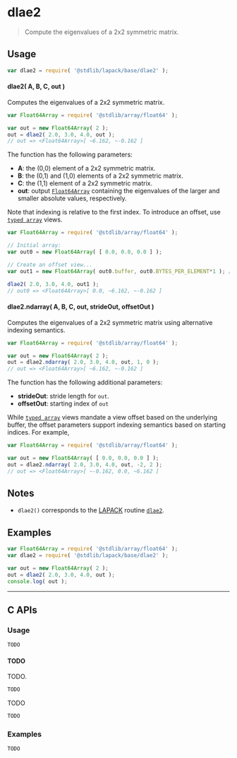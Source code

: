 <!--

@license Apache-2.0

Copyright (c) 2024 The Stdlib Authors.

Licensed under the Apache License, Version 2.0 (the "License");
you may not use this file except in compliance with the License.
You may obtain a copy of the License at

   http://www.apache.org/licenses/LICENSE-2.0

Unless required by applicable law or agreed to in writing, software
distributed under the License is distributed on an "AS IS" BASIS,
WITHOUT WARRANTIES OR CONDITIONS OF ANY KIND, either express or implied.
See the License for the specific language governing permissions and
limitations under the License.

-->

# dlae2

> Compute the eigenvalues of a 2x2 symmetric matrix.

<section class = "usage">

## Usage

```javascript
var dlae2 = require( '@stdlib/lapack/base/dlae2' );
```

#### dlae2( A, B, C, out )

Computes the eigenvalues of a 2x2 symmetric matrix.

```javascript
var Float64Array = require( '@stdlib/array/float64' );

var out = new Float64Array( 2 );
out = dlae2( 2.0, 3.0, 4.0, out );
// out => <Float64Array>[ ~6.162, ~-0.162 ]
```

The function has the following parameters:

-   **A**: the (0,0) element of a 2x2 symmetric matrix.
-   **B**: the (0,1) and (1,0) elements of a 2x2 symmetric matrix.
-   **C**: the (1,1) element of a 2x2 symmetric matrix.
-   **out**: output [`Float64Array`][mdn-float64array] containing the eigenvalues of the larger and smaller absolute values, respectively.

Note that indexing is relative to the first index. To introduce an offset, use [`typed array`][mdn-typed-array] views.

<!-- eslint-disable stdlib/capitalized-comments -->

```javascript
var Float64Array = require( '@stdlib/array/float64' );

// Initial array:
var out0 = new Float64Array( [ 0.0, 0.0, 0.0 ] );

// Create an offset view...
var out1 = new Float64Array( out0.buffer, out0.BYTES_PER_ELEMENT*1 ); // start at 2nd element

dlae2( 2.0, 3.0, 4.0, out1 );
// out0 => <Float64Array>[ 0.0, ~6.162, ~-0.162 ]
```

#### dlae2.ndarray( A, B, C, out, strideOut, offsetOut )

Computes the eigenvalues of a 2x2 symmetric matrix using alternative indexing semantics.

```javascript
var Float64Array = require( '@stdlib/array/float64' );

var out = new Float64Array( 2 );
out = dlae2.ndarray( 2.0, 3.0, 4.0, out, 1, 0 );
// out => <Float64Array>[ ~6.162, ~-0.162 ]
```

The function has the following additional parameters:

-   **strideOut**: stride length for `out`.
-   **offsetOut**: starting index of `out`

While [`typed array`][mdn-typed-array] views mandate a view offset based on the underlying buffer, the offset parameters support indexing semantics based on starting indices. For example,

```javascript
var Float64Array = require( '@stdlib/array/float64' );

var out = new Float64Array( [ 0.0, 0.0, 0.0 ] );
out = dlae2.ndarray( 2.0, 3.0, 4.0, out, -2, 2 );
// out => <Float64Array>[ ~-0.162, 0.0, ~6.162 ]
```

</section>

<!-- /.usage -->

<section class="notes">

## Notes

-   `dlae2()` corresponds to the [LAPACK][lapack] routine [`dlae2`][lapack-dlae2].

</section>

<!-- /.notes -->

<section class="examples">

## Examples

<!-- eslint no-undef: "error" -->

```javascript
var Float64Array = require( '@stdlib/array/float64' );
var dlae2 = require( '@stdlib/lapack/base/dlae2' );

var out = new Float64Array( 2 );
out = dlae2( 2.0, 3.0, 4.0, out );
console.log( out );
```

</section>

<!-- /.examples -->

<!-- C interface documentation. -->

* * *

<section class="c">

## C APIs

<!-- Section to include introductory text. Make sure to keep an empty line after the intro `section` element and another before the `/section` close. -->

<section class="intro">

</section>

<!-- /.intro -->

<!-- C usage documentation. -->

<section class="usage">

### Usage

```c
TODO
```

#### TODO

TODO.

```c
TODO
```

TODO

```c
TODO
```

</section>

<!-- /.usage -->

<!-- C API usage notes. Make sure to keep an empty line after the `section` element and another before the `/section` close. -->

<section class="notes">

</section>

<!-- /.notes -->

<!-- C API usage examples. -->

<section class="examples">

### Examples

```c
TODO
```

</section>

<!-- /.examples -->

</section>

<!-- /.c -->

<!-- Section for related `stdlib` packages. Do not manually edit this section, as it is automatically populated. -->

<section class="related">

</section>

<!-- /.related -->

<!-- Section for all links. Make sure to keep an empty line after the `section` element and another before the `/section` close. -->

<section class="links">

[lapack]: https://www.netlib.org/lapack/explore-html/

[lapack-dlae2]: https://www.netlib.org/lapack/explore-html/d7/dea/group__lae2_ga44e727d32752c2fa22d7deaff099249b.html#ga44e727d32752c2fa22d7deaff099249b

[mdn-float64array]: https://developer.mozilla.org/en-US/docs/Web/JavaScript/Reference/Global_Objects/Float64Array

[mdn-typed-array]: https://developer.mozilla.org/en-US/docs/Web/JavaScript/Reference/Global_Objects/TypedArray

</section>

<!-- /.links -->
